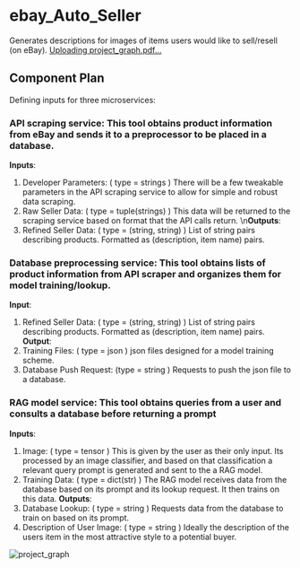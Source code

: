 # ebay_Auto_Seller
Generates descriptions for images of items users would like to sell/resell (on eBay).
[Uploading project_graph.pdf…]()

## Component Plan

Defining inputs for three microservices:
 
###	API scraping service: This tool obtains product information from eBay and sends it to a preprocessor to be placed in a database.
**Inputs**: 
1.	Developer Parameters: ( type = strings )
There will be a few tweakable parameters in the API scraping service to allow for simple and robust data scraping. 
2.	Raw Seller Data: ( type = tuple(strings) )
This data will be returned to the scraping service based on format that the API calls return.
\n**Outputs**: 
1.	Refined Seller Data: ( type = (string, string) )
List of string pairs describing products. Formatted as (description, item name) pairs.
 
###	Database preprocessing service: This tool obtains lists of product information from API scraper and organizes them for model training/lookup.
**Input**: 
1.	Refined Seller Data: ( type = (string, string) )
List of string pairs describing products. Formatted as (description, item name) pairs.
**Output**:
1.	Training Files: ( type = json )
json files designed for a model training scheme.
2.	Database Push Request: (type = string )
Requests to push the json file to a database.
 
###	RAG model service: This tool obtains queries from a user and consults a database before returning a prompt
**Inputs**: 
1.	Image: ( type = tensor )
This is given by the user as their only input. Its processed by an image classifier, and based on that classification a relevant query prompt is generated and sent to the a RAG model.
2.	Training Data: ( type = dict(str) )
The RAG model receives data from the database based on its prompt and its lookup request. It then trains on this data.
 **Outputs**:
1.	Database Lookup: ( type = string )
Requests data from the database to train on based on its prompt.
2.	Description of User Image: ( type = string )
Ideally the description of the users item in the most attractive style to a potential buyer.
 
![project_graph](https://github.com/rfeinberg3/ebay_Auto_Seller/assets/95943957/a0a61ac8-52f8-4a5b-b588-9d5fa1e9c21d)



